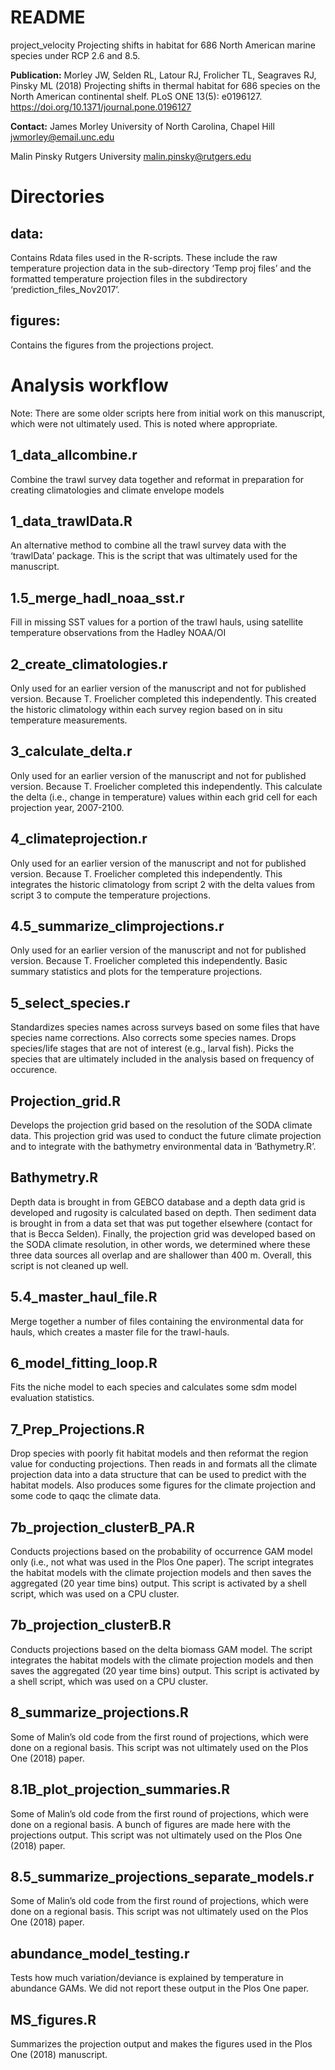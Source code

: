 README
================

project\_velocity Projecting shifts in habitat for 686 North American
marine species under RCP 2.6 and 8.5.

**Publication:** Morley JW, Selden RL, Latour RJ, Frolicher TL,
Seagraves RJ, Pinsky ML (2018) Projecting shifts in thermal habitat for
686 species on the North American continental shelf. PLoS ONE 13(5):
e0196127. <https://doi.org/10.1371/journal.pone.0196127>

**Contact:** James Morley University of North Carolina, Chapel Hill
<jwmorley@email.unc.edu>

Malin Pinsky Rutgers University <malin.pinsky@rutgers.edu>

# Directories

## data:

Contains Rdata files used in the R-scripts. These include the raw
temperature projection data in the sub-directory ‘Temp proj files’ and
the formatted temperature projection files in the subdirectory
‘prediction\_files\_Nov2017’.

## figures:

Contains the figures from the projections project.

# Analysis workflow

Note: There are some older scripts here from initial work on this
manuscript, which were not ultimately used. This is noted where
appropriate.

## 1\_data\_allcombine.r

Combine the trawl survey data together and reformat in preparation for
creating climatologies and climate envelope models

## 1\_data\_trawlData.R

An alternative method to combine all the trawl survey data with the
‘trawlData’ package. This is the script that was ultimately used for
the manuscript.

## 1.5\_merge\_hadl\_noaa\_sst.r

Fill in missing SST values for a portion of the trawl hauls, using
satellite temperature observations from the Hadley NOAA/OI

## 2\_create\_climatologies.r

Only used for an earlier version of the manuscript and not for published
version. Because T. Froelicher completed this independently. This
created the historic climatology within each survey region based on in
situ temperature measurements.

## 3\_calculate\_delta.r

Only used for an earlier version of the manuscript and not for published
version. Because T. Froelicher completed this independently. This
calculate the delta (i.e., change in temperature) values within each
grid cell for each projection year, 2007-2100.

## 4\_climateprojection.r

Only used for an earlier version of the manuscript and not for published
version. Because T. Froelicher completed this independently. This
integrates the historic climatology from script 2 with the delta values
from script 3 to compute the temperature projections.

## 4.5\_summarize\_climprojections.r

Only used for an earlier version of the manuscript and not for published
version. Because T. Froelicher completed this independently. Basic
summary statistics and plots for the temperature projections.

## 5\_select\_species.r

Standardizes species names across surveys based on some files that have
species name corrections. Also corrects some species names. Drops
species/life stages that are not of interest (e.g., larval fish). Picks
the species that are ultimately included in the analysis based on
frequency of occurence.

## Projection\_grid.R

Develops the projection grid based on the resolution of the SODA climate
data. This projection grid was used to conduct the future climate
projection and to integrate with the bathymetry environmental data in
‘Bathymetry.R’.

## Bathymetry.R

Depth data is brought in from GEBCO database and a depth data grid is
developed and rugosity is calculated based on depth. Then sediment data
is brought in from a data set that was put together elsewhere (contact
for that is Becca Selden). Finally, the projection grid was developed
based on the SODA climate resolution, in other words, we determined
where these three data sources all overlap and are shallower than 400 m.
Overall, this script is not cleaned up well.

## 5.4\_master\_haul\_file.R

Merge together a number of files containing the environmental data for
hauls, which creates a master file for the trawl-hauls.

## 6\_model\_fitting\_loop.R

Fits the niche model to each species and calculates some sdm model
evaluation statistics.

## 7\_Prep\_Projections.R

Drop species with poorly fit habitat models and then reformat the region
value for conducting projections. Then reads in and formats all the
climate projection data into a data structure that can be used to
predict with the habitat models. Also produces some figures for the
climate projection and some code to qaqc the climate data.

## 7b\_projection\_clusterB\_PA.R

Conducts projections based on the probability of occurrence GAM model
only (i.e., not what was used in the Plos One paper). The script
integrates the habitat models with the climate projection models and
then saves the aggregated (20 year time bins) output. This script is
activated by a shell script, which was used on a CPU cluster.

## 7b\_projection\_clusterB.R

Conducts projections based on the delta biomass GAM model. The script
integrates the habitat models with the climate projection models and
then saves the aggregated (20 year time bins) output. This script is
activated by a shell script, which was used on a CPU cluster.

## 8\_summarize\_projections.R

Some of Malin’s old code from the first round of projections, which were
done on a regional basis. This script was not ultimately used on the
Plos One (2018) paper.

## 8.1B\_plot\_projection\_summaries.R

Some of Malin’s old code from the first round of projections, which were
done on a regional basis. A bunch of figures are made here with the
projections output. This script was not ultimately used on the Plos One
(2018) paper.

## 8.5\_summarize\_projections\_separate\_models.r

Some of Malin’s old code from the first round of projections, which were
done on a regional basis. This script was not ultimately used on the
Plos One (2018) paper.

## abundance\_model\_testing.r

Tests how much variation/deviance is explained by temperature in
abundance GAMs. We did not report these output in the Plos One paper.

## MS\_figures.R

Summarizes the projection output and makes the figures used in the Plos
One (2018) manuscript.
